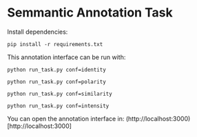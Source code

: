 # Semmantic Annotation Task
Install dependencies:
```console
pip install -r requirements.txt
```

This annotation interface can be run with:
```console
python run_task.py conf=identity
```

```console
python run_task.py conf=polarity
```

```console
python run_task.py conf=similarity
```

```console
python run_task.py conf=intensity
```


You can open the annotation interface in:
(http://localhost:3000)[http://localhost:3000]

